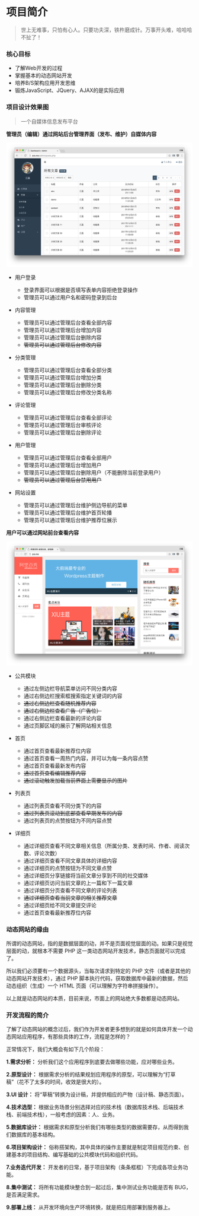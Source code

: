# 项目简介
> 世上无难事，只怕有心人。只要功夫深，铁杵磨成针。万事开头难，哈哈哈 不扯了！
### 核心目标
* 了解Web开发的过程
* 掌握基本的动态网站开发
* 培养B/S架构应用开发思维
* 锻炼JavaScript、JQuery、AJAX的是实际应用

### 项目设计效果图
> 一个自媒体信息发布平台

**管理员（编辑）通过网站后台管理界面（发布、维护）自媒体内容**

![image](https://github.com/Uncle-He/baixiu/blob/master/media/admin.png)

* 用户登录
   * 登录界面可以根据是否填写表单内容拒绝登录操作
   * 管理员可以通过用户名和密码登录到后台

* 内容管理
   * 管理员可以通过管理后台查看全部内容
   * 管理员可以通过管理后台增加内容
   * 管理员可以通过管理后台删除内容
   * ~~管理员可以通过管理后台修改内容~~

* 分类管理
   * 管理员可以通过管理后台查看全部分类
   * 管理员可以通过管理后台增加分类
   * 管理员可以通过管理后台删除分类
   * 管理员可以通过管理后台修改分类名称

* 评论管理
   * 管理员可以通过管理后台查看全部评论
   * 管理员可以通过管理后台审核评论
   * 管理员可以通过管理后台删除评论

* 用户管理
   * 管理员可以通过管理后台查看全部用户
   * 管理员可以通过管理后台增加用户
   * 管理员可以通过管理后台删除用户（不能删除当前登录用户）
   * ~~管理员可以通过管理后台禁用用户~~

* 网站设置
   * 管理员可以通过管理后台维护侧边导航的菜单
   * 管理员可以通过管理后台维护首页轮播
   * 管理员可以通过管理后台维护推荐位展示
   
**用户可以通过网站前台查看内容**

![image](https://github.com/Uncle-He/baixiu/blob/master/media/front.png)

* 公共模块
   * 通过左侧边栏导航菜单访问不同分类内容
   * 通过右侧边栏搜索框搜索指定关键词的内容
   * ~~通过右侧边栏查看随机推荐内容~~
   * ~~通过右侧边栏查看广告（广告位）~~
   * 通过右侧边栏查看最新的评论内容
   * 通过页脚区域的展示了解网站相关信息

* 首页
   * 通过首页查看最新推荐位内容
   * 通过首页查看一周热门内容，并可以为每一条内容点赞
   * 通过首页查看最新发布内容
   * ~~通过首页查看编辑推荐内容~~
   * ~~通过滚动触发加载当前界面上需要显示的图片~~

* 列表页
   * 通过列表页查看不同分类下的内容
   * ~~通过列表页滚动到底部查看早期发布的内容~~
   * 通过列表页的点赞按钮为不同内容点赞

* 详细页
   * 通过详细页查看不同文章相关信息（所属分类、发表时间、作者、阅读次数、评论次数）
   * 通过详细页查看不同文章具体的详细内容
   * 通过详细页的点赞按钮为不同文章点赞
   * 通过详细页分享链接将当前文章分享到不同的社交媒体
   * 通过详细页访问当前文章的上一篇和下一篇文章
   * 通过详细页分页查看不同文章的评论列表
   * ~~通过详细页查看当前文章的相关推荐文章~~
   * 通过详细页给不同文章提交评论
   * 通过首页查看最新推荐位内容
   
### 动态网站的缘由
所谓的动态网站，指的是数据层面的动，并不是页面视觉层面的动。如果只是视觉层面的动，就根本不需要 PHP 这一类动态网站开发技术，静态页面就可以完成了。

所以我们必须要有一个数据源头，当每次请求到特定的 PHP 文件（或者是其他的动态网站开发技术），通过 PHP 脚本执行代码，获取数据库中最新的数据，然后动态组织（生成）一个 HTML 页面（可以理解为字符串拼接操作）。

以上就是动态网站的本质，目前来说，市面上的网站绝大多数都是动态网站。

### 开发流程的简介
了解了动态网站的概念过后，我们作为开发者更多想到的就是如何具体开发一个动态网站应用程序，有那些具体的工作，流程是怎样的？

正常情况下，我们大概会有如下几个阶段：

**1.需求分析：** 分析我们这个应用程序到底要去做哪些功能，应对哪些业务。

**2.原型设计：** 根据需求分析的结果规划应用程序的原型，可以理解为“打草稿”（花不了太多的时间，收效是很大的）。

**3.UI 设计：** 将“草稿”转换为设计稿，并提供相应的产物（设计稿、静态页面）。

**4.技术选型：** 根据业务场景分别选择对应的技术栈（数据库技术栈、后端技术栈、前端技术栈），一般考虑的因素：人、业务。

**5.数据库设计：** 根据需求和原型分析我们有哪些类型的数据需要存，从而得到我们数据库的基本结构。

**6.项目架构设计：** 俗称搭架构，其中具体的操作主要就是制定项目规范约束、创建基本的项目结构、编写基础的公共模块代码和组织代码。

**7.业务迭代开发：** 开发者的日常，基于项目架构（条条框框）下完成各项业务功能。

**8.集中测试：** 将所有功能模块整合到一起过后，集中测试业务功能是否有 BUG，是否满足需求。

**9.部署上线：** 从开发环境向生产环境转换，就是把应用部署到服务器上。
